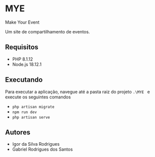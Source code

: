 # MYE
Make Your Event

Um site de compartilhamento de eventos.

## Requisitos

- PHP 8.1.12
- Node.js 18.12.1

## Executando
Para executar a aplicação, navegue até a pasta raiz do projeto ```.\MYE ``` e execute os seguintes comandos<br>
- ``` php artisan migrate ```
- ``` npm run dev ```
- ``` php artisan serve ```

## Autores

- Igor da Silva Rodrigues
- Gabriel Rodrigues dos Santos
